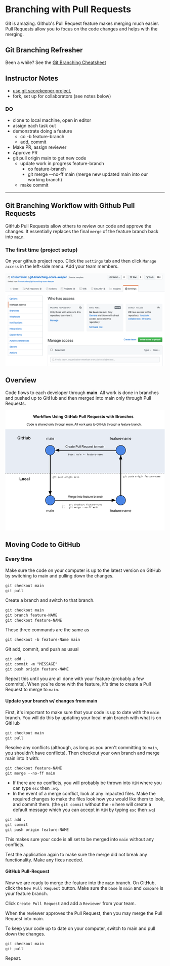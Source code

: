 # Branching with Pull Requests

Git is amazing. Github's Pull Request feature makes merging much easier. Pull Requests allow you to focus on the code changes and helps with the merging.

## Git Branching Refresher

Been a while? See the [Git Branching Cheatsheet](git-branching-cheatsheet.md)


## Instructor Notes

- [use git scorekeeper project](https://github.com/PrimeAcademy/git-branching-score-keeper), 
- fork, set up for collaborators (see notes below)
    

### DO

- clone to local machine, open in editor
- assign each task out
- demonstrate doing a feature
    - co -b feature-branch
    - add, commit
- Make PR, assign reviewer
- Approve PR
- git pull origin main to get new code
    - update work in progress feature-branch
        - co feature-branch
        - git merge --no-ff main (merge new updated main into our working branch)
    - make commit

---

## Git Branching Workflow with Github Pull Requests

GitHub Pull Requests allow others to review our code and approve the changes. It essentially replaces the final `merge` of the feature branch back into `main`.

### The first time (project setup)

On your github project repo. Click the `settings` tab and then click `Manage access` in the left-side menu. Add your team members.

![github-collaborator](diagrams/github-manage-access.png)


## Overview

Code flows to each developer through **main**. All work is done in branches and pushed up to GitHub and then merged into main only through Pull Requests.

![github-pr-flow](diagrams/github-pr-flow-chart.png)



## Moving Code to GitHub

### Every time

Make sure the code on your computer is up to the latest version on GitHub by switching to main and pulling down the changes.

```
git checkout main
git pull
```

Create a branch and switch to that branch.

```
git checkout main
git branch feature-NAME
git checkout feature-NAME
```

These three commands are the same as

```
git checkout -b feature-Name main
```

Git add, commit, and push as usual

```
git add .
git commit -m "MESSAGE"
git push origin feature-NAME
```

Repeat this until you are all done with your feature (probably a few commits). When you're done with the feature, it's time to create a Pull Request to merge to `main`.

#### Update your branch w/ changes from main
First, it's important to make sure that your code is up to date with the `main` branch. You will do this by updating your local main branch with what is on GitHub

```
git checkout main
git pull
```

Resolve any conflicts (although, as long as you aren't committing to `main`, you shouldn't have conflicts). Then checkout your own branch and merge main into it with:

```
git checkout feature-NAME
git merge --no-ff main
```

- If there are no conflicts, you will probably be thrown into `ViM` where you can type `esc` then `:wq`. 
- In the event of a merge conflict, look at any impacted files. Make the required changes to make the files look how you would like them to look, and commit them. (the `git commit` without the `-m` here will create a default message which you can accept in `ViM` by typing `esc` then`:wq`)

```
git add .
git commit
git push origin feature-NAME
```

This makes sure your code is all set to be merged into `main` without any conflicts.

Test the application again to make sure the merge did not break any functionality. Make any fixes needed. 

#### GitHub Pull-Request
Now we are ready to merge the feature into the `main` branch. On GitHub, click the `New Pull Request` button. Make sure the `base` is `main` and `compare` is your feature branch.

Click `Create Pull Request` and add a `Reviewer` from your team.

When the reviewer approves the Pull Request, then you may merge the Pull Request into main.

To keep your code up to date on your computer, switch to main and pull down the changes.

```
git checkout main
git pull
```

Repeat.
